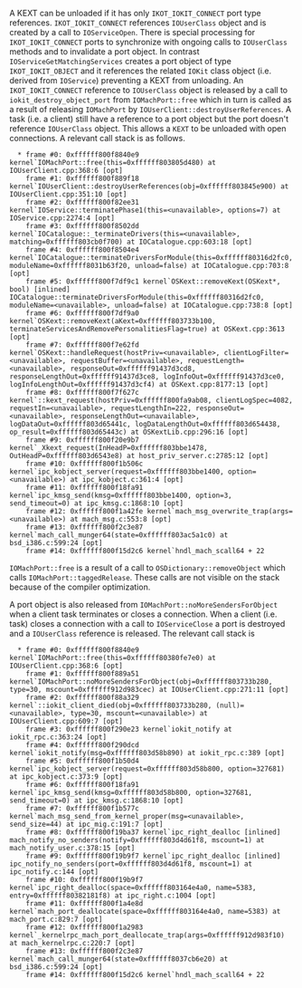 A KEXT can be unloaded if it has only `IKOT_IOKIT_CONNECT` port type references. `IKOT_IOKIT_CONNECT` references `IOUserClass` object and is created by a call to `IOServiceOpen`. There is special processing for `IKOT_IOKIT_CONNECT` ports to synchronize with ongoing calls to `IOUserClass` methods and to invalidate a port object. In contrast `IOServiceGetMatchingServices` creates a port object of type `IKOT_IOKIT_OBJECT` and it references the related `IOKit` class object (i.e. derived from `IOService`) preventing a KEXT from unloading.
An `IKOT_IOKIT_CONNECT` reference to `IOUserClass` object is released by a call to `iokit_destroy_object_port` from `IOMachPort::free` which in turn is called as a result of releasing `IOMachPort` by `IOUserClient::destroyUserReferences`. A task (i.e. a client) still have a reference to a port object but the port doesn't reference `IOUserClass` object. This allows a `KEXT` to be unloaded with open connections. A relevant call stack is as follows.

```
  * frame #0: 0xffffff800f8840e9 kernel`IOMachPort::free(this=0xffffff803805d480) at IOUserClient.cpp:368:6 [opt]
    frame #1: 0xffffff800f889f18 kernel`IOUserClient::destroyUserReferences(obj=0xffffff803845e900) at IOUserClient.cpp:351:10 [opt]
    frame #2: 0xffffff800f82ee31 kernel`IOService::terminatePhase1(this=<unavailable>, options=7) at IOService.cpp:2274:4 [opt]
    frame #3: 0xffffff800f8502dd kernel`IOCatalogue::_terminateDrivers(this=<unavailable>, matching=0xffffff803cb0f700) at IOCatalogue.cpp:603:18 [opt]
    frame #4: 0xffffff800f8504e4 kernel`IOCatalogue::terminateDriversForModule(this=0xffffff80316d2fc0, moduleName=0xffffff8031b63f20, unload=false) at IOCatalogue.cpp:703:8 [opt]
    frame #5: 0xffffff800f7df9c1 kernel`OSKext::removeKext(OSKext*, bool) [inlined] IOCatalogue::terminateDriversForModule(this=0xffffff80316d2fc0, moduleName=<unavailable>, unload=false) at IOCatalogue.cpp:738:8 [opt]
    frame #6: 0xffffff800f7df9a0 kernel`OSKext::removeKext(aKext=0xffffff803733b100, terminateServicesAndRemovePersonalitiesFlag=true) at OSKext.cpp:3613 [opt]
    frame #7: 0xffffff800f7e62fd kernel`OSKext::handleRequest(hostPriv=<unavailable>, clientLogFilter=<unavailable>, requestBuffer=<unavailable>, requestLength=<unavailable>, responseOut=0xffffff91437d3cd8, responseLengthOut=0xffffff91437d3ce8, logInfoOut=0xffffff91437d3ce0, logInfoLengthOut=0xffffff91437d3cf4) at OSKext.cpp:8177:13 [opt]
    frame #8: 0xffffff800f7f627c kernel`::kext_request(hostPriv=0xffffff800fa9ab08, clientLogSpec=4082, requestIn=<unavailable>, requestLengthIn=222, responseOut=<unavailable>, responseLengthOut=<unavailable>, logDataOut=0xffffff803d65441c, logDataLengthOut=0xffffff803d654438, op_result=0xffffff803d65443c) at OSKextLib.cpp:296:16 [opt]
    frame #9: 0xffffff800f20e9b7 kernel`_Xkext_request(InHeadP=0xffffff803bbe1478, OutHeadP=0xffffff803d6543e8) at host_priv_server.c:2785:12 [opt]
    frame #10: 0xffffff800f1b506c kernel`ipc_kobject_server(request=0xffffff803bbe1400, option=<unavailable>) at ipc_kobject.c:361:4 [opt]
    frame #11: 0xffffff800f18fa91 kernel`ipc_kmsg_send(kmsg=0xffffff803bbe1400, option=3, send_timeout=0) at ipc_kmsg.c:1868:10 [opt]
    frame #12: 0xffffff800f1a42fe kernel`mach_msg_overwrite_trap(args=<unavailable>) at mach_msg.c:553:8 [opt]
    frame #13: 0xffffff800f2c3e87 kernel`mach_call_munger64(state=0xffffff803ac5a1c0) at bsd_i386.c:599:24 [opt]
    frame #14: 0xffffff800f15d2c6 kernel`hndl_mach_scall64 + 22
```

`IOMachPort::free` is a result of  a call to `OSDictionary::removeObject` which calls `IOMachPort::taggedRelease`. These calls are not visible on the stack because of the compiler optimization.

A port object is also released from `IOMachPort::noMoreSendersForObject` when a client task terminates or closes a connection. When a client (i.e. task) closes a connection with a call to `IOServiceClose` a port is destroyed and a `IOUserClass` reference is released. The relevant call stack is

```
  * frame #0: 0xffffff800f8840e9 kernel`IOMachPort::free(this=0xffffff80380fe7e0) at IOUserClient.cpp:368:6 [opt]
    frame #1: 0xffffff800f889a51 kernel`IOMachPort::noMoreSendersForObject(obj=0xffffff803733b280, type=30, mscount=0xffffff912d983cec) at IOUserClient.cpp:271:11 [opt]
    frame #2: 0xffffff800f88a329 kernel`::iokit_client_died(obj=0xffffff803733b280, (null)=<unavailable>, type=30, mscount=<unavailable>) at IOUserClient.cpp:609:7 [opt]
    frame #3: 0xffffff800f290e23 kernel`iokit_notify at iokit_rpc.c:363:24 [opt]
    frame #4: 0xffffff800f290dcd kernel`iokit_notify(msg=0xffffff803d58b890) at iokit_rpc.c:389 [opt]
    frame #5: 0xffffff800f1b50d4 kernel`ipc_kobject_server(request=0xffffff803d58b800, option=327681) at ipc_kobject.c:373:9 [opt]
    frame #6: 0xffffff800f18fa91 kernel`ipc_kmsg_send(kmsg=0xffffff803d58b800, option=327681, send_timeout=0) at ipc_kmsg.c:1868:10 [opt]
    frame #7: 0xffffff800f1b577c kernel`mach_msg_send_from_kernel_proper(msg=<unavailable>, send_size=44) at ipc_mig.c:191:7 [opt]
    frame #8: 0xffffff800f19ba37 kernel`ipc_right_dealloc [inlined] mach_notify_no_senders(notify=0xffffff803d4d61f8, mscount=1) at mach_notify_user.c:378:15 [opt]
    frame #9: 0xffffff800f19b9f7 kernel`ipc_right_dealloc [inlined] ipc_notify_no_senders(port=0xffffff803d4d61f8, mscount=1) at ipc_notify.c:144 [opt]
    frame #10: 0xffffff800f19b9f7 kernel`ipc_right_dealloc(space=0xffffff803164e4a0, name=5383, entry=0xffffff80382181f8) at ipc_right.c:1004 [opt]
    frame #11: 0xffffff800f1a4e8d kernel`mach_port_deallocate(space=0xffffff803164e4a0, name=5383) at mach_port.c:829:7 [opt]
    frame #12: 0xffffff800f1a2983 kernel`_kernelrpc_mach_port_deallocate_trap(args=0xffffff912d983f10) at mach_kernelrpc.c:220:7 [opt]
    frame #13: 0xffffff800f2c3e87 kernel`mach_call_munger64(state=0xffffff8037cb6e20) at bsd_i386.c:599:24 [opt]
    frame #14: 0xffffff800f15d2c6 kernel`hndl_mach_scall64 + 22
```
